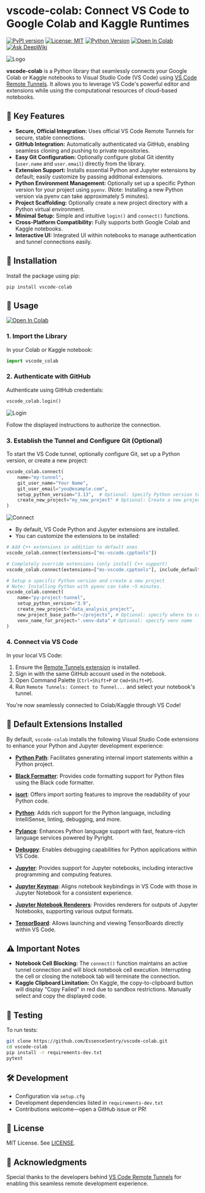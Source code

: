 # vscode-colab: Connect VS Code to Google Colab and Kaggle Runtimes

[![PyPI version](https://img.shields.io/pypi/v/vscode-colab.svg)](https://pypi.org/project/vscode-colab/)
[![License: MIT](https://img.shields.io/badge/License-MIT-yellow.svg)](https://opensource.org/licenses/MIT)
[![Python Version](https://img.shields.io/pypi/pyversions/vscode-colab.svg)](https://pypi.org/project/vscode-colab/)
[![Open In Colab](https://colab.research.google.com/assets/colab-badge.svg)](https://colab.research.google.com/github/EssenceSentry/vscode-colab/blob/main/examples/simple_usage.ipynb)
[![Ask DeepWiki](https://deepwiki.com/badge.svg)](https://deepwiki.com/EssenceSentry/vscode-colab)

![Logo](images/vscode_colab.png)

**vscode-colab** is a Python library that seamlessly connects your Google Colab or Kaggle notebooks to Visual Studio Code (VS Code) using [VS Code Remote Tunnels](https://code.visualstudio.com/docs/remote/tunnels). It allows you to leverage VS Code's powerful editor and extensions while using the computational resources of cloud-based notebooks.

## 🚀 Key Features

- **Secure, Official Integration:** Uses official VS Code Remote Tunnels for secure, stable connections.
- **GitHub Integration:** Automatically authenticated via GitHub, enabling seamless cloning and pushing to private repositories.
- **Easy Git Configuration:** Optionally configure global Git identity (`user.name` and `user.email`) directly from the library.
- **Extension Support:** Installs essential Python and Jupyter extensions by default; easily customize by passing additional extensions.
- **Python Environment Management:** Optionally set up a specific Python version for your project using `pyenv`. (Note: Installing a new Python version via pyenv can take approximately 5 minutes).
- **Project Scaffolding:** Optionally create a new project directory with a Python virtual environment.
- **Minimal Setup:** Simple and intuitive `login()` and `connect()` functions.
- **Cross-Platform Compatibility:** Fully supports both Google Colab and Kaggle notebooks.
- **Interactive UI:** Integrated UI within notebooks to manage authentication and tunnel connections easily.

## 🧰 Installation

Install the package using pip:

```shell
pip install vscode-colab
```

## 📖 Usage

[![Open In Colab](https://colab.research.google.com/assets/colab-badge.svg)](https://colab.research.google.com/github/EssenceSentry/vscode-colab/blob/main/examples/simple_usage.ipynb)

### 1. Import the Library

In your Colab or Kaggle notebook:

```python
import vscode_colab
```

### 2. Authenticate with GitHub

Authenticate using GitHub credentials:

```python
vscode_colab.login()
```

![Login](images/login.png)

Follow the displayed instructions to authorize the connection.

### 3. Establish the Tunnel and Configure Git (Optional)

To start the VS Code tunnel, optionally configure Git, set up a Python version, or create a new project:

```python
vscode_colab.connect(
    name="my-tunnel",
    git_user_name="Your Name",
    git_user_email="you@example.com",
    setup_python_version="3.13",  # Optional: Specify Python version to install with pyenv
    create_new_project="my_new_project" # Optional: Create a new project directory
)
```

![Connect](images/connect.png)

- By default, VS Code Python and Jupyter extensions are installed.
- You can customize the extensions to be installed:

```python
# Add C++ extensions in addition to default ones
vscode_colab.connect(extensions=["ms-vscode.cpptools"])

# Completely override extensions (only install C++ support)
vscode_colab.connect(extensions=["ms-vscode.cpptools"], include_default_extensions=False)

# Setup a specific Python version and create a new project
# Note: Installing Python with pyenv can take ~5 minutes.
vscode_colab.connect(
    name="py-project-tunnel",
    setup_python_version="3.9",
    create_new_project="data_analysis_project",
    new_project_base_path="~/projects", # Optional: specify where to create the project
    venv_name_for_project=".venv-data" # Optional: specify venv name
)
```

### 4. Connect via VS Code

In your local VS Code:

1. Ensure the [Remote Tunnels extension](https://marketplace.visualstudio.com/items?itemName=ms-vscode.remote-server) is installed.
2. Sign in with the same GitHub account used in the notebook.
3. Open Command Palette (`Ctrl+Shift+P` or `Cmd+Shift+P`).
4. Run `Remote Tunnels: Connect to Tunnel...` and select your notebook's tunnel.

You're now seamlessly connected to Colab/Kaggle through VS Code!

## 🧩 Default Extensions Installed

By default, `vscode-colab` installs the following Visual Studio Code extensions to enhance your Python and Jupyter development experience:

- **[Python Path](https://marketplace.visualstudio.com/items?itemName=mgesbert.python-path)**: Facilitates generating internal import statements within a Python project.

- **[Black Formatter](https://marketplace.visualstudio.com/items?itemName=ms-python.black-formatter)**: Provides code formatting support for Python files using the Black code formatter.

- **[isort](https://marketplace.visualstudio.com/items?itemName=ms-python.isort)**: Offers import sorting features to improve the readability of your Python code.

- **[Python](https://marketplace.visualstudio.com/items?itemName=ms-python.python)**: Adds rich support for the Python language, including IntelliSense, linting, debugging, and more.

- **[Pylance](https://marketplace.visualstudio.com/items?itemName=ms-python.vscode-pylance)**: Enhances Python language support with fast, feature-rich language services powered by Pyright.

- **[Debugpy](https://marketplace.visualstudio.com/items?itemName=ms-python.debugpy)**: Enables debugging capabilities for Python applications within VS Code.

- **[Jupyter](https://marketplace.visualstudio.com/items?itemName=ms-toolsai.jupyter)**: Provides support for Jupyter notebooks, including interactive programming and computing features.

- **[Jupyter Keymap](https://marketplace.visualstudio.com/items?itemName=ms-toolsai.jupyter-keymap)**: Aligns notebook keybindings in VS Code with those in Jupyter Notebook for a consistent experience.

- **[Jupyter Notebook Renderers](https://marketplace.visualstudio.com/items?itemName=ms-toolsai.jupyter-renderers)**: Provides renderers for outputs of Jupyter Notebooks, supporting various output formats.

- **[TensorBoard](https://marketplace.visualstudio.com/items?itemName=ms-toolsai.tensorboard)**: Allows launching and viewing TensorBoards directly within VS Code.

## ⚠️ Important Notes

- **Notebook Cell Blocking:** The `connect()` function maintains an active tunnel connection and will block notebook cell execution. Interrupting the cell or closing the notebook tab will terminate the connection.
- **Kaggle Clipboard Limitation:** On Kaggle, the copy-to-clipboard button will display "Copy Failed" in red due to sandbox restrictions. Manually select and copy the displayed code.

## 🧪 Testing

To run tests:

```bash
git clone https://github.com/EssenceSentry/vscode-colab.git
cd vscode-colab
pip install -r requirements-dev.txt
pytest
```

## 🛠️ Development

- Configuration via `setup.cfg`
- Development dependencies listed in `requirements-dev.txt`
- Contributions welcome—open a GitHub issue or PR!

## 📄 License

MIT License. See [LICENSE](https://github.com/EssenceSentry/vscode-colab/blob/main/LICENSE).

## 🙏 Acknowledgments

Special thanks to the developers behind [VS Code Remote Tunnels](https://code.visualstudio.com/docs/remote/tunnels) for enabling this seamless remote development experience.
